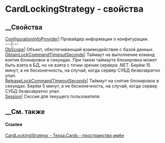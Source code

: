 # CardLockingStrategy - свойства
##  __Свойства
[ConfigurationInfoProvider](P_Tessa_Cards_CardLockingStrategy_ConfigurationInfoProvider.htm)|
Провайдер информации о конфигурации.  
---|---  
[DbScope](P_Tessa_Cards_CardLockingStrategy_DbScope.htm)|  Объект,
обеспечивающий взаимодействие с базой данных.  
[ObtainLockCommandTimeoutSeconds](P_Tessa_Cards_CardLockingStrategy_ObtainLockCommandTimeoutSeconds.htm)|
Таймаут на выполнение команд взятия блокировок в секундах. При таком таймауте
блокировка может быть взята в БД, но не взята с точки зрения сервера .NET.
Берём 15 минут, а не бесконечность, на случай, когда сервер СУБД безвозвратно
упал.  
[ReleaseLockCommandTimeoutSeconds](P_Tessa_Cards_CardLockingStrategy_ReleaseLockCommandTimeoutSeconds.htm)|
Таймаут на снятие блокировок в секундах. Берём 5 минут, а не бесконечность, на
случай, когда сервер СУБД безвозвратно упал.  
[Session](P_Tessa_Cards_CardLockingStrategy_Session.htm)|  Сессия для текущего
пользователя.  
## __См. также
#### Ссылки
[CardLockingStrategy - ](T_Tessa_Cards_CardLockingStrategy.htm)
[Tessa.Cards - пространство имён](N_Tessa_Cards.htm)
